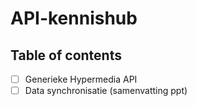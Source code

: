 # API-kennishub

## Table of contents

- [ ] Generieke Hypermedia API
- [ ] Data synchronisatie (samenvatting ppt)
